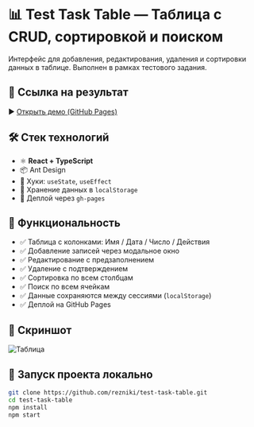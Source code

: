 # 📊 Test Task Table — Таблица с CRUD, сортировкой и поиском

Интерфейс для добавления, редактирования, удаления и сортировки данных в таблице. Выполнен в рамках тестового задания.

## 🚀 Ссылка на результат

▶ [Открыть демо (GitHub Pages)](https://rezniki.github.io/Test-task-table/)

## 🛠 Стек технологий

- ⚛ **React + TypeScript**
- 📦 Ant Design
- 🧠 Хуки: `useState`, `useEffect`
- 💾 Хранение данных в `localStorage`
- 📂 Деплой через `gh-pages`

## 🧩 Функциональность

- ✅ Таблица с колонками: Имя / Дата / Число / Действия
- ✅ Добавление записей через модальное окно
- ✅ Редактирование с предзаполнением
- ✅ Удаление с подтверждением
- ✅ Сортировка по всем столбцам
- ✅ Поиск по всем ячейкам
- ✅ Данные сохраняются между сессиями (`localStorage`)
- ✅ Деплой на GitHub Pages

## 🧪 Скриншот

![Таблица](![image](https://github.com/user-attachments/assets/b5a04c85-005c-4672-87bf-1a9a01b05013))

## 📁 Запуск проекта локально

```bash
git clone https://github.com/rezniki/test-task-table.git
cd test-task-table
npm install
npm start
